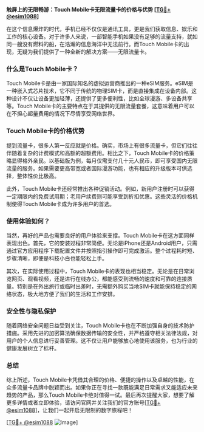 **触屏上的无限畅游：Touch Mobile卡无限流量卡的价格与优势 [[TG💪+ @esim1088](https://t.me/s/esim1088)]**

在这个信息爆炸的时代，手机已经不仅仅是通讯工具，更是我们获取信息、娱乐和工作的核心设备。对于许多人来说，一部智能手机如果没有足够的流量支持，就如同一艘没有燃料的船，在浩瀚的信息海洋中无法前行。而Touch Mobile卡的出现，无疑为我们提供了一种全新的解决方案——无限流量卡。

### 什么是Touch Mobile卡？

Touch Mobile卡是由一家国际知名的虚拟运营商推出的一种eSIM服务。eSIM是一种嵌入式芯片技术，它不同于传统的物理SIM卡，而是直接集成在设备内部。这种设计不仅让设备更加轻薄，还提供了更多便利性，比如全球漫游、多设备共享等。Touch Mobile卡的主要特点在于其提供的无限流量套餐，这意味着用户可以在不担心超量费用的情况下尽情享受网络世界。

### Touch Mobile卡的价格优势

提到流量卡，很多人第一反应就是价格。确实，市场上有很多流量卡，但它们往往伴随着复杂的计费模式和高额的超额费用。相比之下，Touch Mobile卡的价格策略显得格外亲民。以基础版为例，每月仅需支付几十元人民币，即可享受国内无限流量的服务。如果需要更高带宽或者国际漫游功能，也有相应的升级版本可供选择，整体性价比极高。

此外，Touch Mobile卡还经常推出各种促销活动。例如，新用户注册时可以获得一定期限内的免费试用期；老用户续费则可能享受到折扣优惠。这些灵活的价格机制使得Touch Mobile卡成为许多用户的首选。

### 使用体验如何？

当然，再好的产品也需要良好的用户体验来支撑。Touch Mobile卡在这方面同样表现出色。首先，它的安装过程非常简便。无论是iPhone还是Android用户，只需通过官方应用程序下载配置文件并按照指引操作即可完成激活。整个过程耗时短、步骤清晰，即便是科技小白也能轻松上手。

其次，在实际使用过程中，Touch Mobile卡的表现也相当稳定。无论是在日常浏览网页、观看视频，还是进行在线办公，都能感受到流畅的速度和可靠的连接质量。特别是在外出旅行或临时出差时，无需额外购买当地SIM卡就能保持稳定的网络状态，极大地方便了我们的生活和工作安排。

### 安全性与隐私保护

随着网络安全问题日益受到关注，Touch Mobile卡也在不断加强自身的技术防护措施。采用先进的加密算法确保数据传输的安全性，并严格遵守相关法律法规，对用户的个人信息进行妥善管理。这不仅让用户能够放心地使用该服务，也为行业的健康发展树立了标杆。

### 总结

综上所述，Touch Mobile卡凭借其合理的价格、便捷的操作以及卓越的性能，在众多流量卡品牌中脱颖而出。如果你正在寻找一款既能满足日常需求又能适应未来趋势的产品，那么Touch Mobile卡绝对值得一试。最后再次提醒大家，想要了解更多详情或者立即体验，请访问官网并关注我们的官方账号[[TG💪+ @esim1088](https://t.me/s/esim1088)]，让我们一起开启无限制的数字旅程吧！

[[TG💪+ @esim1088](https://t.me/s/esim1088) ![Image](https://i.postimg.cc/4NQfJmqS/Snipaste-2025-05-13-00-14-12.png)]